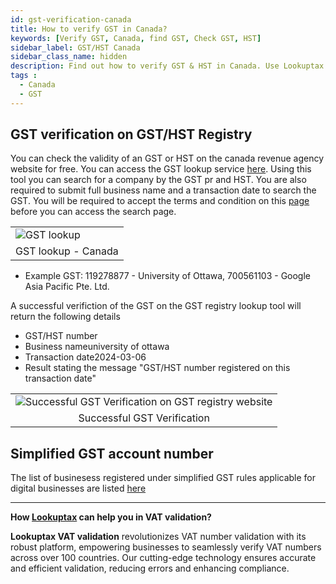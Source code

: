 ```yaml
---
id: gst-verification-canada
title: How to verify GST in Canada?
keywords: [Verify GST, Canada, find GST, Check GST, HST]
sidebar_label: GST/HST Canada
sidebar_class_name: hidden
description: Find out how to verify GST & HST in Canada. Use Lookuptax for hassle-free validation of GST in Canada.
tags : 
  - Canada
  - GST
---
```


## GST verification on GST/HST Registry 

You can check the validity of an GST or  HST on the canada revenue agency website for free. You can access the GST lookup service [here](https://www.businessregistration-inscriptionentreprise.gc.ca/ebci/brom/registry/pub/reg_01_Ld.action). Using this tool you can search for a company by the GST pr and HST. You are also required to submit full business name and a transaction date to search the GST. You will be required to accept the terms and condition on this [page](https://www.canada.ca/en/revenue-agency/services/e-services/digital-services-businesses/confirming-a-gst-hst-account-number/terms-conditions-use.html) before you can access the search page. 


<table align="center" border="0px" border-color="#dedede"><tr><td>
  <img src="/docs/img/verify/gst-canada.PNG" alt="GST lookup" title="GST lookup"/>
  </td></tr>
  <tr><td align="center">GST lookup - Canada</td></tr>
</table>

* Example GST: 119278877 - University of Ottawa, 700561103 -  Google Asia Pacific Pte. Ltd.


A successful verifiction of the GST on the GST registry lookup tool will return the following details

* GST/HST number
* Business nameuniversity of ottawa
* Transaction date2024-03-06
* Result stating the message "GST/HST number registered on this transaction date"


<table align="center" border="0px" border-color="#dedede"><tr><td>
  <img src="/docs/img/verify/gst-details-canada.PNG" alt="Successful GST Verification on GST registry website" title="Successful GST Verification on GST registry website"/>
  </td></tr>
  <tr><td align="center">Successful GST Verification</td></tr>
</table>


## Simplified GST account number

 The list of businesess registered under simplified GST rules applicable for digital businesses are listed [here](https://www.canada.ca/en/revenue-agency/services/tax/businesses/topics/gst-hst-businesses/digital-economy-gsthst/confirming-simplified-gst-hst-account-number.html)


----
**How [Lookuptax](https://lookuptax.com/) can help you in VAT validation?**

**Lookuptax VAT validation** revolutionizes VAT number validation with its robust platform, empowering businesses to seamlessly verify VAT numbers across over 100 countries. Our cutting-edge technology ensures accurate and efficient validation, reducing errors and enhancing compliance.


